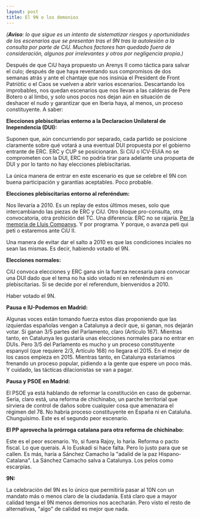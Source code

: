 ```yaml
---
layout: post
title: El 9N o los demonios
---
```


_(**Aviso**: lo que sigue es un intento de sistematizar riesgos y oportunidades de los escenarios que se presentan tras el 9N tras la autolesión a la consulta por parte de CiU. Muchos factores han quedado fuera de consideración, algunos por irrelevantes y otros por negligencia propia.)_

Después de que CiU haya propuesto un Arenys II como táctica para salvar el culo; después de que haya reventando sus compromisos de dos semanas atrás y ante el chantaje que nos insinúa el President de Front Patriòtic o el Caos se vuelven a abrir varios escenarios. Descartando los improbables, nos quedan escenarios que nos llevan a las calderas de Pere Botero o al limbo, y solo unos pocos nos dejan aún en situación de deshacer el nudo y garantizar que en Iberia haya, al menos, un proceso constituyente. A saber:

**Elecciones plebiscitarias enterno a la Declaracion Unilateral de Inependencia (DUI):**

Suponen  que, aún concurriendo por separado, cada partido se posicione claramente sobre qué votará a una eventual DUI propuesta por el gobierno entrante de ERC. ERC y CUP se posicionarán. Si  CiU o ICV-EUiA no se comprometen con la DUI, ERC no podría tirar para adelante una propueta de DUI y por lo tanto no hay elecciones plebiscitarias.

La única manera de entrar en este escenario es que se celebre el 9N con buena participación y garantías aceptables. Poco probable.

**Elecciones plebiscitarias entorno al referéndum:**

Nos llevaría a 2010\. Es un replay de estos últimos meses, solo que intercambiando las piezas de ERC y CiU. Otro bloque pro-consulta, otra convocatoria, otra prohición del TC. Una diferencia: ERC no se rajaría. [Per la memoria de Lluis Companys](https://www.youtube.com/watch?v=u86M_DJu2Lk). Y por programa. Y porque, o avanza peti qui peti o estaremos ante CiU II.

Una manera de evitar dar el salto a 2010 es que las condiciones inciales no sean las mismas. Es decir, habiendo votado el 9N.

**Elecciones normales:**

CiU convoca elecciones y ERC gana sin la fuerza necesaria para convocar una DUI dado que el tema no ha sido votado ni en referéndum ni en plebiscitarias. Si se decide por el referendum, bienvenidos a 2010.

Haber votado el 9N.

**Pausa e IU-Podemos en Madrid:**

Algunas voces están tomando fuerza estos días proponiendo que las izquierdas españolas vengan a Catalunya a decir que, si ganan, nos dejarán votar. Si ganan 3/5 partes del Parlamento, claro (Artículo 167). Mientras tanto, en Catalunya les gustaría unas elecciones normales para no entrar en DUIs.  Pero 3/5 del Parlamento es mucho y un proceso constituyente espanyol (que requiere 2/3, Artículo 168) no llegara el 2015\. En el mejor de los casos empieza en 2015\. Mientras tanto, en Catalunya estaríamos frenando un proceso popular, pidiendo a la gente que espere un poco más. Y cuidado, las tácticas dilacionistas se van a pagar.

**Pausa y PSOE en Madrid:**

El PSOE ya está hablando de reformar la constitución en caso de gobernar. Sería, claro está, una reforma de chichinabo, un parche territorial que sirviera de control de daños sobre cualquier cosa que amenazara el régimen del 78\. No habría proceso constituyente en España ni en Cataluña. Chunguísimo. Este es el segundo peor escenario.

**El PP aprovecha la prórroga catalana para otra reforma de chichinabo:**

Este es el peor escenario. Yo, si fuera Rajoy, lo haria. Reforma o pacto fiscal. Lo que querais. A lo Euskadi si hace falta. Pero lo justo para que se callen. Es más, haría a Sánchez Camacho la "adalid de la paz Hispano-Catalana". La Sánchez Camacho salva a Catalunya. Los pelos como escarpías.

**9N:**

La celebración del 9N es lo único que permitiría pasar al 10N con un mandato más o menos claro de la ciudadanía. Está claro que a mayor calidad tenga el 9N menos demonios nos acecharán. Pero visto el resto de alternativas, "algo" de calidad es mejor que nada.
